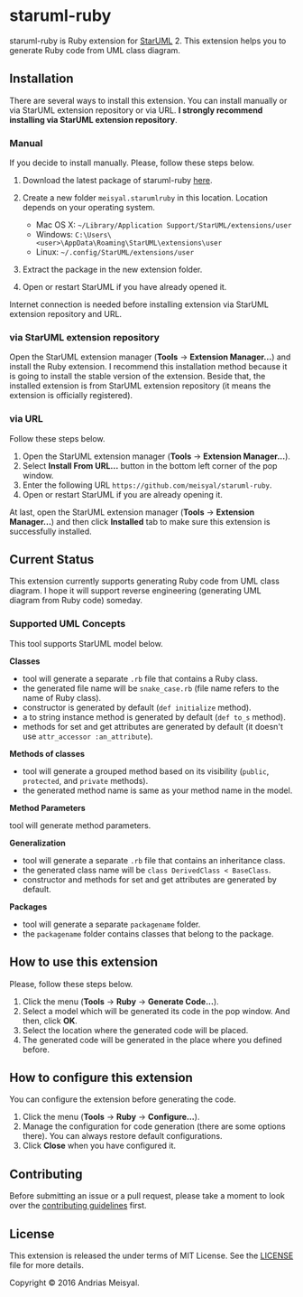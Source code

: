 # staruml-ruby

staruml-ruby is Ruby extension for [StarUML][staruml] 2. This extension helps you to
generate Ruby code from UML class diagram.

## Installation

There are several ways to install this extension. You can install manually or via
StarUML extension repository or via URL. **I strongly recommend installing via
StarUML extension repository**.

### Manual

If you decide to install manually. Please, follow these steps below.

1. Download the latest package of staruml-ruby [here][release].
2. Create a new folder `meisyal.starumlruby` in this location. Location depends on
   your operating system.

   * Mac OS X: `~/Library/Application Support/StarUML/extensions/user`
   * Windows: `C:\Users\<user>\AppData\Roaming\StarUML\extensions\user`
   * Linux: `~/.config/StarUML/extensions/user`

3. Extract the package in the new extension folder.
4. Open or restart StarUML if you have already opened it.

Internet connection is needed before installing extension via StarUML extension
repository and URL.

### via StarUML extension repository

Open the StarUML extension manager (**Tools** -> **Extension Manager...**) and
install the Ruby extension. I recommend this installation method because it is
going to install the stable version of the extension. Beside that, the installed
extension is from StarUML extension repository (it means the extension is officially
registered).

### via URL

Follow these steps below.

1. Open the StarUML extension manager (**Tools** -> **Extension Manager...**).
2. Select **Install From URL...** button in the bottom left corner of the pop
   window.
3. Enter the following URL `https://github.com/meisyal/staruml-ruby`.
4. Open or restart StarUML if you are already opening it.

At last, open the StarUML extension manager (**Tools** -> **Extension Manager...**)
and then click **Installed** tab to make sure this extension is successfully
installed.

## Current Status

This extension currently supports generating Ruby code from UML class diagram. I
hope it will support reverse engineering (generating UML diagram from Ruby
code) someday.

### Supported UML Concepts

This tool supports StarUML model below.

**Classes**

* tool will generate a separate `.rb` file that contains a Ruby class.
* the generated file name will be `snake_case.rb` (file name refers to the name of
  Ruby class).
* constructor is generated by default (`def initialize` method).
* a to string instance method is generated by default (`def to_s` method).
* methods for set and get attributes are generated by default (it doesn't use
  `attr_accessor :an_attribute`).

**Methods of classes**

* tool will generate a grouped method based on its visibility (`public`,
  `protected`, and `private` methods).
* the generated method name is same as your method name in the model.

**Method Parameters**

tool will generate method parameters.

**Generalization**

* tool will generate a separate `.rb` file that contains an inheritance class.
* the generated class name will be `class DerivedClass < BaseClass`.
* constructor and methods for set and get attributes are generated by default.

**Packages**

* tool will generate a separate `packagename` folder.
* the `packagename` folder contains classes that belong to the package.

## How to use this extension

Please, follow these steps below.

1. Click the menu (**Tools** -> **Ruby** -> **Generate Code...**).
2. Select a model which will be generated its code in the pop window. And then,
   click **OK**.
3. Select the location where the generated code will be placed.
4. The generated code will be generated in the place where you defined before.

## How to configure this extension

You can configure the extension before generating the code.

1. Click the menu (**Tools** -> **Ruby** -> **Configure...**).
2. Manage the configuration for code generation (there are some options there). You
   can always restore default configurations.
3. Click **Close** when you have configured it.

## Contributing

Before submitting an issue or a pull request, please take a moment to look over
the [contributing guidelines][contributing] first.

## License

This extension is released the under terms of MIT License. See the [LICENSE][license]
file for more details.

Copyright &copy; 2016 Andrias Meisyal.

[staruml]: http://staruml.io
[release]: https://github.com/meisyal/staruml-ruby/releases
[contributing]:
https://github.com/meisyal/staruml-ruby/blob/master/CONTRIBUTING.md
[LICENSE]: https://github.com/meisyal/staruml-ruby/blob/master/LICENSE
